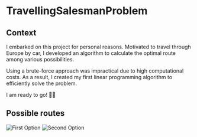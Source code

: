 # TravellingSalesmanProblem

## Context

I embarked on this project for personal reasons. 
Motivated to travel through Europe by car, I developed an algorithm to calculate the optimal route among various possibilities.

Using a brute-force approach was impractical due to high computational costs. 
As a result, I created my first linear programming algorithm to efficiently solve the problem.

I am ready to go! 🚙🧳


## Possible routes

<img src="https://github.com/user-attachments/assets/30867971-99d9-45ec-b177-c75dfe794faf" alt="First Option" widht="300">

<img src="https://github.com/user-attachments/assets/9263ec08-5efc-466b-9426-488f7fb68057" alt="Second Option" widht="300">
